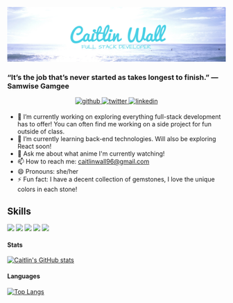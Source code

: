 ![Banner Image](https://github.com/caitlinw29/caitlinw29/blob/main/GithubBanner.png)
### “It’s the job that’s never started as takes longest to finish.” — Samwise Gamgee

<div align="center">
<a href="https://github.com/caitlinw29" target="_blank">
<img src=https://img.shields.io/badge/github-%2324292e.svg?&style=for-the-badge&logo=github&logoColor=white alt=github style="margin-bottom: 5px;" />
</a>
<a href="https://twitter.com/codingCait" target="_blank">
<img src=https://img.shields.io/badge/twitter-%2300acee.svg?&style=for-the-badge&logo=twitter&logoColor=white alt=twitter style="margin-bottom: 5px;" />
</a>
<a href="https://linkedin.com/in/caitlin-wall-82899b214/" target="_blank">
<img src=https://img.shields.io/badge/linkedin-%231E77B5.svg?&style=for-the-badge&logo=linkedin&logoColor=white alt=linkedin style="margin-bottom: 5px;" />
</a>  
</div>  


- 🔭 I’m currently working on exploring everything full-stack development has to offer! You can often find me working on a side project for fun outside of class.
- 🌱 I’m currently learning back-end technologies. Will also be exploring React soon!
- 💬 Ask me about what anime I'm currently watching!
- 📫 How to reach me: caitlinwall96@gmail.com
- 😄 Pronouns: she/her
- ⚡ Fun fact: I have a decent collection of gemstones, I love the unique colors in each stone! 

## Skills
![](https://img.shields.io/badge/JavaScript-informational?style=flat&logo=javascript&logoColor=white&color=blueviolet)
![](https://img.shields.io/badge/Node.js-informational?style=flat&logo=nodedotjs&logoColor=white&color=blueviolet)
![](https://img.shields.io/badge/HTML5-informational?style=flat&logo=html5&logoColor=white&color=blue)
![](https://img.shields.io/badge/CSS3-informational?style=flat&logo=css3&logoColor=white&color=blue)
![](https://img.shields.io/badge/VSC-informational?style=flat&logo=visualstudiocode&logoColor=white&color=ff69b4)


#### Stats
[![Caitlin's GitHub stats](https://github-readme-stats.vercel.app/api?username=caitlinw29&show_icons=true&theme=tokyonight)](https://github.com/caitlinw29/github-readme-stats)
#### Languages
[![Top Langs](https://github-readme-stats.vercel.app/api/top-langs/?username=caitlinw29&layout=compact)](https://github.com/caitlinw29/github-readme-stats)

